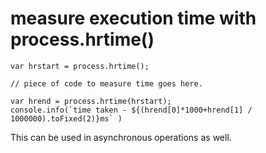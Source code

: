 # measure execution time with process.hrtime()

```
var hrstart = process.hrtime();

// piece of code to measure time goes here. 

var hrend = process.hrtime(hrstart);
console.info(`time taken - ${(hrend[0]*1000+hrend[1] / 1000000).toFixed(2)}ms` )
```

This can be used in asynchronous operations as well. 